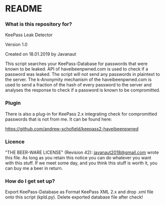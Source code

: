 # README #

### What is this repository for? ###

KeePass Leak Detector

Version 1.0

Created on 18.01.2019 by Javanaut

This script searches your KeePass-Database for passwords
that were known to be leaked. API of haveibeenpwned.com is
used to check if a password was leaked. The script will not 
send any passwords in plaintext to the server. The k-Anonymity 
mechanism of the haveibeenpwned.com is used to send a fraction
of the hash of every password to the server and analyses the 
response to check if a password is known to be compromitted.

### Plugin ###

There is also a plug-in for KeePass 2.x integrating check for
compromitted passwords that is not from me. It can be found here: 

https://github.com/andrew-schofield/keepass2-haveibeenpwned

### Licence ###

"THE BEER-WARE LICENSE" (Revision 42):
<javanaut2018@gmail.com> wrote this file. As long as you retain this notice you
can do whatever you want with this stuff. If we meet some day, and you think
this stuff is worth it, you can buy me a beer in return.

### How do I get set up? ###

Export KeePass-Database as Format KeePass XML 2.x and
drop .xml file onto this script (kpld.py). Delete exported database
file after check!
